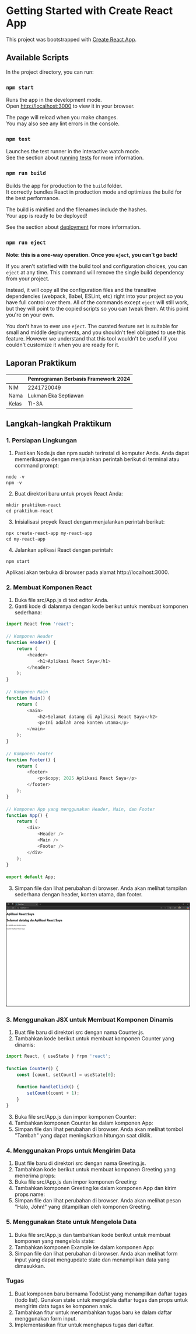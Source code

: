 # Getting Started with Create React App

This project was bootstrapped with [Create React App](https://github.com/facebook/create-react-app).

## Available Scripts

In the project directory, you can run:

### `npm start`

Runs the app in the development mode.\
Open [http://localhost:3000](http://localhost:3000) to view it in your browser.

The page will reload when you make changes.\
You may also see any lint errors in the console.

### `npm test`

Launches the test runner in the interactive watch mode.\
See the section about [running tests](https://facebook.github.io/create-react-app/docs/running-tests) for more information.

### `npm run build`

Builds the app for production to the `build` folder.\
It correctly bundles React in production mode and optimizes the build for the best performance.

The build is minified and the filenames include the hashes.\
Your app is ready to be deployed!

See the section about [deployment](https://facebook.github.io/create-react-app/docs/deployment) for more information.

### `npm run eject`

**Note: this is a one-way operation. Once you `eject`, you can't go back!**

If you aren't satisfied with the build tool and configuration choices, you can `eject` at any time. This command will remove the single build dependency from your project.

Instead, it will copy all the configuration files and the transitive dependencies (webpack, Babel, ESLint, etc) right into your project so you have full control over them. All of the commands except `eject` will still work, but they will point to the copied scripts so you can tweak them. At this point you're on your own.

You don't have to ever use `eject`. The curated feature set is suitable for small and middle deployments, and you shouldn't feel obligated to use this feature. However we understand that this tool wouldn't be useful if you couldn't customize it when you are ready for it.

## Laporan Praktikum
|    |  Pemrograman Berbasis Framework 2024  |
| ------------- | ------------- |
| NIM | 2241720049 |
| Nama | Lukman Eka Septiawan |
| Kelas | TI-3A |

## Langkah-langkah Praktikum 
### 1. Persiapan Lingkungan

1. Pastikan Node.js dan npm sudah terinstal di komputer Anda. Anda dapat memeriksanya dengan menjalankan perintah berikut di terminal atau command prompt: 
```
node -v
npm -v
```
2. Buat direktori baru untuk proyek React Anda: 
```
mkdir praktikum-react
cd praktikum-react
```
3. Inisialisasi proyek React dengan menjalankan perintah berikut: 
```
npx create-react-app my-react-app
cd my-react-app
```
4. Jalankan aplikasi React dengan perintah: 
```
npm start
```
Aplikasi akan terbuka di browser pada alamat http://localhost:3000. 

### 2. Membuat Komponen React
1. Buka file src/App.js di text editor Anda. 
2. Ganti kode di dalamnya dengan kode berikut untuk membuat komponen sederhana: 
~~~javascript
import React from 'react';

// Komponen Header
function Header() {
    return (
        <header>
            <h1>Aplikasi React Saya</h1>
        </header>
    );
}

// Komponen Main
function Main() {
    return (
        <main>
            <h2>Selamat datang di Aplikasi React Saya</h2>
            <p>Ini adalah area konten utama</p>
        </main>
    );
}

// Komponen Footer
function Footer() {
    return (
        <footer>
            <p>$copy; 2025 Aplikasi React Saya</p>
        </footer>
    );
}

// Komponen App yang menggunakan Header, Main, dan Footer
function App() {
    return (
        <div>
            <Header />
            <Main />
            <Footer />
        </div>
    );
}

export default App;
~~~
3. Simpan file dan lihat perubahan di browser. Anda akan melihat tampilan sederhana dengan header, konten utama, dan footer. 

![Image Practicum 1](public\img\p1-1.png)

### 3. Menggunakan JSX untuk Membuat Komponen Dinamis
1. Buat file baru di direktori src dengan nama Counter.js. 
2. Tambahkan kode berikut untuk membuat komponen Counter yang dinamis: 
~~~javascript
import React, { useState } frpm 'react';

function Counter() {
    const [count, setCount] = useState[0];

    function handleClick() {
        setCount(count + 1);
    }
}
~~~
3. Buka file src/App.js dan impor komponen Counter: 
4. Tambahkan komponen Counter ke dalam komponen App: 
5. Simpan file dan lihat perubahan di browser. Anda akan melihat tombol "Tambah" yang dapat meningkatkan hitungan saat diklik. 

### 4. Menggunakan Props untuk Mengirim Data
1. Buat file baru di direktori src dengan nama Greeting.js. 
2. Tambahkan kode berikut untuk membuat komponen Greeting yang menerima props: 
3. Buka file src/App.js dan impor komponen Greeting: 
4. Tambahkan komponen Greeting ke dalam komponen App dan kirim props name: 
5. Simpan file dan lihat perubahan di browser. Anda akan melihat pesan "Halo, John!" yang ditampilkan oleh komponen Greeting. 

### 5. Menggunakan State untuk Mengelola Data
1. Buka file src/App.js dan tambahkan kode berikut untuk membuat komponen yang mengelola state:
2. Tambahkan komponen Example ke dalam komponen App: 
3. Simpan file dan lihat perubahan di browser. Anda akan melihat form input yang dapat mengupdate state dan menampilkan data yang dimasukkan.

### Tugas 
1. Buat komponen baru bernama TodoList yang menampilkan daftar tugas (todo list). Gunakan state untuk mengelola daftar tugas dan props untuk mengirim data tugas ke komponen anak. 
2. Tambahkan fitur untuk menambahkan tugas baru ke dalam daftar menggunakan form input. 
3. Implementasikan fitur untuk menghapus tugas dari daftar. 